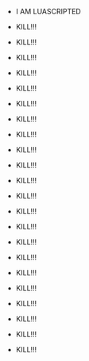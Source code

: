 - I AM LUASCRIPTED























- KILL!!!
- KILL!!!
- KILL!!!
- KILL!!!
- KILL!!!
- KILL!!!
- KILL!!!
- KILL!!!
- KILL!!!
- KILL!!!
- KILL!!!
- KILL!!!
- KILL!!!
- KILL!!!
- KILL!!!
- KILL!!!
- KILL!!!
- KILL!!!
- KILL!!!
- KILL!!!
- KILL!!!
- KILL!!!
